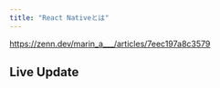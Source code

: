 ```yaml
---
title: "React Nativeとは"
---
```


https://zenn.dev/marin_a___/articles/7eec197a8c3579

## Live Update

## 